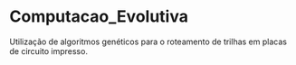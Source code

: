 # Computacao_Evolutiva
Utilização de algoritmos genéticos para o roteamento de trilhas em placas de circuito impresso.
